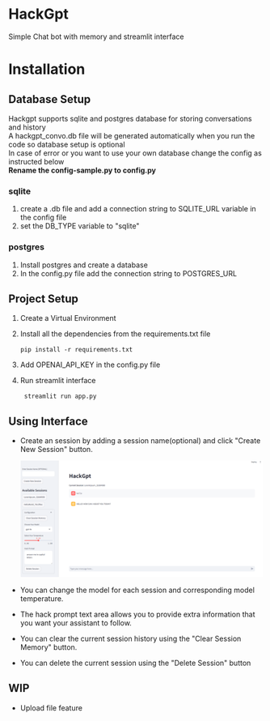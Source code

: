 # HackGpt
Simple Chat bot with memory and streamlit interface

# Installation

## Database Setup
Hackgpt supports sqlite and postgres database for storing conversations and history \
A hackgpt_convo.db file will be generated automatically when you run the code so database setup is optional \
In case of error or you want to use your own database change the config as instructed below \
<b>Rename the config-sample.py to config.py</b>
### sqlite
1. create a .db file and add a connection string to SQLITE_URL variable in the config file 
2. set the DB_TYPE variable to "sqlite"
### postgres
1. Install postgres and create a database
2. In the config.py file add the connection string to POSTGRES_URL

## Project Setup 
1. Create a Virtual Environment 
2. Install all the dependencies from the requirements.txt file

    ```
    pip install -r requirements.txt
    ```
3. Add OPENAI_API_KEY in the config.py file
4. Run streamlit interface
   ```
    streamlit run app.py
   ```

## Using Interface
- Create an session by adding a session name(optional) and click "Create New Session" button.

    ![streamlit Interface](images/usage.png)

- You can change the model for each session and corresponding model temperature. 
- The hack prompt text area allows you to provide extra information that you want your assistant to follow.
- You can clear the current session history using the "Clear Session Memory" button.
- You can delete the current session using the "Delete Session" button

## WIP
- Upload file feature



